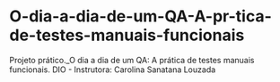 # O-dia-a-dia-de-um-QA-A-pr-tica-de-testes-manuais-funcionais
Projeto prático._O dia a dia de um QA: A prática de testes manuais funcionais. DIO - Instrutora: Carolina Sanatana Louzada
